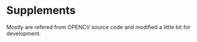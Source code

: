 # Supplements
Mostly are refered from OPENCV source code and modified a little bit for development.
